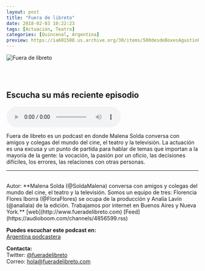 ```yaml
---
layout: post
title: "Fuera de libreto"
date: 2018-02-03 10:22:23
tags: [Actuación, Teatro]
categories: [Quincenal, Argentina]
preview: https://ia601508.us.archive.org/30/items/500desdeBoxesAgustinPalmeiro/FueraLibreto300.jpg
---
```


![Fuera de libreto](https://ia601508.us.archive.org/30/items/500desdeBoxesAgustinPalmeiro/FueraLibreto500.jpg)

<br/>
<br/>

## Escucha su más reciente episodio

<!--reproductor-feed=https://audioboom.com/channels/4856599.rss-->
<!--reproductor-start-->
<audio id="audio" preload="auto" controls="" src="https://audioboom.com/posts/7006610.mp3?modified=1536856446&source=rss&stitched=1"></audio>
<!--reproductor-end-->

Fuera de libreto es un podcast en donde Malena Solda conversa con amigos y colegas del mundo del cine, el teatro y la televisión. La actuación es una excusa y un punto de partida para hablar de temas que importan a la mayoría de la gente: la vocación, la pasión por un oficio, las decisiones difíciles, los errores, las relaciones con otras personas.  

_ _ _
<br>
Autor: **Malena Solda (@SoldaMalena) conversa con amigos y colegas del mundo del cine, el teatro y la televisión. Somos un equipo de tres: Florencia Flores Iborra (@FloraFlores) se ocupa de la producción y Analía Lavín (@analiala) de la edición. Trabajamos por internet en Buenos Aires y Nueva York.**  
[web](http://www.fueradelibreto.com)  
[Feed](https://audioboom.com/channels/4856599.rss)  


**Puedes escuchar este podcast en:**  
[Argentina podcastera](http://www.argentinapodcastera.com.ar/)  


**Contacta:**  
Twitter: [@fueradelibreto](https://twitter.com/fueradelibreto)  
Correo: [hola@fueradelibreto.com](mailto:hola@fueradelibreto.com)  
